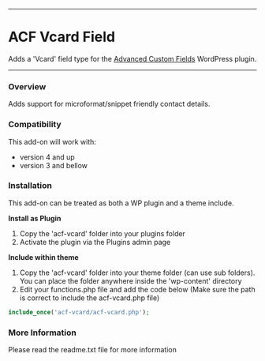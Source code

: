 -----------------------

# ACF Vcard Field

Adds a 'Vcard' field type for the [Advanced Custom Fields](http://wordpress.org/extend/plugins/advanced-custom-fields/) WordPress plugin.

-----------------------

### Overview

Adds support for microformat/snippet friendly contact details.

### Compatibility

This add-on will work with:

* version 4 and up
* version 3 and bellow

### Installation

This add-on can be treated as both a WP plugin and a theme include.

**Install as Plugin**

1. Copy the 'acf-vcard' folder into your plugins folder
2. Activate the plugin via the Plugins admin page

**Include within theme**

1.	Copy the 'acf-vcard' folder into your theme folder (can use sub folders). You can place the folder anywhere inside the 'wp-content' directory
2.	Edit your functions.php file and add the code below (Make sure the path is correct to include the acf-vcard.php file)

```php
include_once('acf-vcard/acf-vcard.php');
```

### More Information

Please read the readme.txt file for more information

